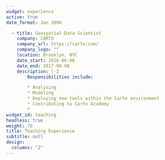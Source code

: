 ```yaml
---
widget: experience
active: true
date_format: Jan 2006

  - title: Geospatial Data Scientist
    company: CARTO
    company_url: https://carto.com/
    company_logo: ""
    location: Brooklyn, NYC
    date_start: 2016-06-06
    date_end: 2017-08-08
    description: |-2
        Responsibilities include:

        * Analysing
        * Modeling
        * Deploying new tools within the Carto environment
        * Contributing to Carto Academy
        * 
widget_id: teaching
headless: true
weight: 70
title: Teaching Experience
subtitle: null
design:
  columns: "2"
---
```

